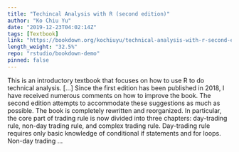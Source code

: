 ```yaml
---
title: "Techincal Analysis with R (second edition)"
author: "Ko Chiu Yu"
date: "2019-12-23T04:02:14Z"
tags: [Textbook]
link: "https://bookdown.org/kochiuyu/technical-analysis-with-r-second-edition/"
length_weight: "32.5%"
repo: "rstudio/bookdown-demo"
pinned: false
---
```


This is an introductory textbook that focuses on how to use R to do technical analysis. [...] Since the first edition has been published in 2018, I have received numerous comments on how to improve the book. The second edition attempts to accommodate these suggestions as much as possible. The book is completely rewritten and reorganized. In particular, the core part of trading rule is now divided into three chapters: day-trading rule, non-day trading rule, and complex trading rule. Day-trading rule requires only basic knowledge of conditional if statements and for loops. Non-day trading ...
